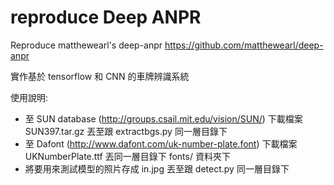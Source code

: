 # reproduce Deep ANPR
Reproduce matthewearl's deep-anpr
https://github.com/matthewearl/deep-anpr

實作基於 tensorflow 和 CNN 的車牌辨識系統

使用說明:

* 至 SUN database (http://groups.csail.mit.edu/vision/SUN/) 下載檔案 SUN397.tar.gz 丟至跟 extractbgs.py 同一層目錄下
* 至 Dafont (http://www.dafont.com/uk-number-plate.font) 下載檔案 UKNumberPlate.ttf 丟同一層目錄下 fonts/ 資料夾下
* 將要用來測試模型的照片存成 in.jpg 丟至跟 detect.py 同一層目錄下
